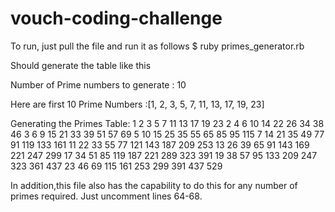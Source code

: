 # vouch-coding-challenge

To run, just pull the file and run it as follows
$ ruby primes_generator.rb 

Should generate the table like this

Number of Prime numbers to generate : 10

Here are first 10 Prime Numbers :[1, 2, 3, 5, 7, 11, 13, 17, 19, 23]

Generating the Primes Table:
    1     2     3     5     7    11    13    17    19    23 
    2     4     6    10    14    22    26    34    38    46 
    3     6     9    15    21    33    39    51    57    69 
    5    10    15    25    35    55    65    85    95   115 
    7    14    21    35    49    77    91   119   133   161 
   11    22    33    55    77   121   143   187   209   253 
   13    26    39    65    91   143   169   221   247   299 
   17    34    51    85   119   187   221   289   323   391 
   19    38    57    95   133   209   247   323   361   437 
   23    46    69   115   161   253   299   391   437   529 


In addition,this file also has the capability to do this for any number of primes required. Just uncomment lines 64-68.
